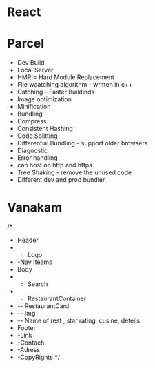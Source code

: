 # React 

# Parcel
- Dev Build
- Local Server
- HMR = Hard Module Replacement
- File waatching algorithm - written in c++
- Catching - Faster Buildinds
- Image optimization
- Minification 
- Bundling
- Compress
- Consistent Hashing
- Code Splitting
- Differential Bundling - support older browsers
- Diagnostic
- Error handling
- can host on http and https
- Tree Shaking - remove the unused code
- Different dev and prod bundler

# Vanakam 
/*
* Header
* - Logo
* -Nav Iteams
* Body
* - Search 
* - RestaurantContainer
*   -- RestaurantCard
*   -- Img
*   -- Name of rest , star rating, cusine, deteils
* Footer
* -Link
* -Contach
* -Adress 
* -CopyRights 
*/